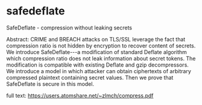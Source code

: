 # safedeflate
SafeDeflate - compression without leaking secrets

Abstract: CRIME and BREACH attacks on TLS/SSL leverage the fact that compression ratio is not hidden by encryption to recover content of secrets. We introduce SafeDeflate---a modification of standard Deflate algorithm which compression ratio does not leak information about secret tokens. The modification is compatible with existing Deflate and gzip decompressors. We introduce a model in which attacker can obtain ciphertexts of arbitrary compressed plaintext containing secret values. Then we prove that SafeDeflate is secure in this model.

full text: https://users.atomshare.net/~zlmch/compress.pdf
